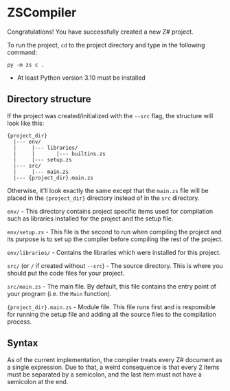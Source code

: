 # ZSCompiler
Congratulations! You have successfully created a new Z# project.


To run the project, `cd` to the project directory and type in the following command:
```commandline
py -m zs c .
```

* At least Python version 3.10 must be installed


## Directory structure
If the project was created/initialized with the `--src` flag, 
the structure will look like this:

```
{project_dir}
  |--- env/
  |     |--- libraries/
  |     |       |--- builtins.zs
  |     |--- setup.zs
  |--- src/
  |     |--- main.zs
  |--- {project_dir}.main.zs
```

Otherwise, it'll look exactly the same except that the `main.zs` file will
be placed in the `{project_dir}` directory instead of in the `src` directory.

`env/` - This directory contains project specific items used for compilation
    such as libraries installed for the project and the setup file.

`env/setup.zs` - This file is the second to run when compiling the project and
    its purpose is to set up the compiler before compiling the rest of the project.
        
`env/libraries/` - Contains the libraries which were installed for this project.

`src/` (or `/` if created without `--src`) - The source directory. 
    This is where you should put the code files for your project.

`src/main.zs` - The main file. By default, this file contains the entry point
    of your program (i.e. the `Main` function).

`{project_dir}.main.zs` - Module file. This file runs first and is responsible
    for running the setup file and adding all the source files to the compilation
    process.


## Syntax
As of the current implementation, the compiler treats every Z# document as a
single expression. Due to that, a weird consequence is that every 2 items must be
separated by a semicolon, and the last item must not have a semicolon at the end.



